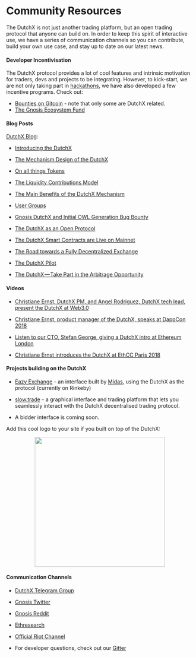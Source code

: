 # Community Resources

The DutchX is not just another trading platform, but an open trading protocol that anyone can build on. In order to keep this spirit of interactive use, we have a series of communication channels so you can contribute, build your own use case, and stay up to date on our latest news.

#### Developer Incentivisation

The DutchX protocol provides a lot of cool features and intrinsic motivation for traders, devs and projects to be integrating. However, to kick-start, we are not only taking part in [hackathons](https://dutchx.readthedocs.io/en/latest/hackathons.html), we have also developed a few incentive programs. Check out:
- [Bounties on Gitcoin](https://gitcoin.co/profile/GnosisEcosystemFund) - note that only some are DutchX related.
- [The Gnosis Ecosystem Fund](https://github.com/gnosis/Gnosis-Ecosystem-Fund)

#### Blog Posts

[DutchX Blog](https://blog.gnosis.pm/tagged/dutchx):

-   [Introducing the DutchX](https://blog.gnosis.pm/introducing-the-gnosis-dutch-exchange-53bd3d51f9b2)

-   [The Mechanism Design of the DutchX](https://blog.gnosis.pm/the-mechanism-design-of-the-gnosis-dutch-exchange-4299a045d523)

-   [On all things Tokens](https://blog.gnosis.pm/on-all-things-tokens-1fd977184649)

-   [The Liquidity Contributions Model](https://blog.gnosis.pm/the-fee-model-7419285bf03f)

-   [The Main Benefits of the DutchX Mechanism](https://blog.gnosis.pm/the-main-benefits-of-the-dutchx-mechanism-6fc2ef6ee8b4)

-   [User Groups](https://blog.gnosis.pm/user-groups-7ebe1f28d63a)

-   [Gnosis DutchX and Initial OWL Generation Bug Bounty](https://blog.gnosis.pm/gnosis-dutchx-and-initial-owl-generation-bug-bounty-71ba53dfd2db)

-   [The DutchX as an Open Protocol](https://blog.gnosis.pm/the-dutchx-as-an-open-protocol-24a65c1ae94c)

-   [The DutchX Smart Contracts are Live on Mainnet](https://blog.gnosis.pm/the-dutchx-smart-contracts-are-live-on-the-mainnet-af1446eef199)

-   [The Road towards a Fully Decentralized Exchange](https://blog.gnosis.pm/the-dutchx-smart-contracts-are-live-on-the-mainnet-af1446eef199)

-   [The DutchX Pilot](https://blog.gnosis.pm/the-dutchx-pilot-d8f3e2007ae4)

-   [The DutchX — Take Part in the Arbitrage Opportunity](https://blog.gnosis.pm/the-dutchx-take-part-in-the-arbitrage-opportunity-eeacc20ef6f)


#### Videos

-   [Christiane Ernst, DutchX PM, and Angel Rodriguez, DutchX tech lead, present the DutchX at Web3.0](https://www.youtube.com/watch?v=tnERUmnyNzk)

-   [Christiane Ernst, product manager of the DutchX, speaks at DappCon 2018](https://www.youtube.com/watch?v=HrFbN3shoz0&list=PLgPxQehVVkoS6cjI6MU5mmzG82CuiDIQC)

-   [Listen to our CTO, Stefan George, giving a DutchX intro at Ethereum London](https://www.youtube.com/watch?v=1j70C7sbCNY)

-   [Christiane Ernst introduces the DutchX at EthCC Paris 2018](https://www.youtube.com/watch?v=7rJ8VwHEOSo)


#### Projects building on the DutchX

-   [Eazy Exchange](https://eazy.exchange/) - an interface built by [Midas](https://midas.social/), using the DutchX as the protocol (currently on Rinkeby)

-   [slow.trade](https://slow.trade) - a graphical interface and trading platform that lets you seamlessly interact with the DutchX decentralised trading protocol.

- A bidder interface is coming soon.

Add this cool logo to your site if you built on top of the DutchX:

<p align="center">
    <img src="https://raw.githubusercontent.com/gnosis/dx-docs/master/source/_static/Positive%20(1).png" width="350" />
    </a>
  </p>


#### Communication Channels

-   [DutchX Telegram Group](https://t.me/joinchat/B7O4-FR2OPPYQvl6RvjkwQ)

-   [Gnosis Twitter](https://twitter.com/gnosisPM)

-   [Gnosis Reddit](https://www.reddit.com/r/gnosisPM/)

-   [Ethresearch](https://ethresear.ch/t/dutchx-fully-decentralized-auction-based-exchange/2443)

-   [Official Riot Channel](https://chat.gnosis.pm/#/room/#dutchx:matrix.gnosis.pm) 

-   For developer questions, check out our [Gitter](https://gitter.im/gnosis/DutchX)
